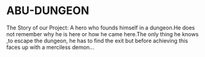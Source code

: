 # ABU-DUNGEON
The Story of our Project:
A hero who founds himself in a dungeon.He does not remember why he is here or how he came here.The only thing he knows ,to escape the dungeon, he has to find the exit but before achieving this faces up with a merciless demon...